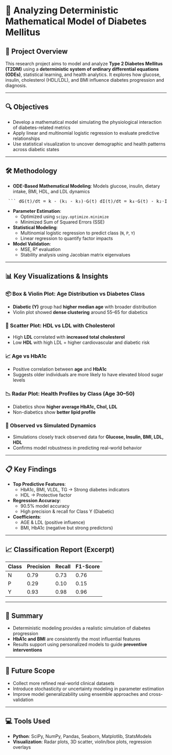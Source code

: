 # 🔬 Analyzing Deterministic Mathematical Model of Diabetes Mellitus


## 🧠 Project Overview

This research project aims to model and analyze **Type 2 Diabetes Mellitus (T2DM)** using a **deterministic system of ordinary differential equations (ODEs)**, statistical learning, and health analytics. It explores how glucose, insulin, cholesterol (HDL/LDL), and BMI influence diabetes progression and diagnosis.

---

## 🔍 Objectives

- Develop a mathematical model simulating the physiological interaction of diabetes-related metrics  
- Apply linear and multinomial logistic regression to evaluate predictive relationships  
- Use statistical visualization to uncover demographic and health patterns across diabetic states  

---

## 🛠 Methodology

- **ODE-Based Mathematical Modeling**:
  Models glucose, insulin, dietary intake, BMI, HDL, and LDL dynamics  
<pre> ``` dG(t)/dt = k - (k₁ - k₃)·G(t) dI(t)/dt = k₄·G(t) - k₂·I(t) dB(t)/dt = k₆·D(t) - k₇·B(t) dH(t)/dt = -k₉·D(t) - k₁₀·H(t) dL(t)/dt = -k₁₁·D(t) + k₁₂·B(t) - k₁₃·L(t) dD(t)/dt = -k₁₅·I(t) - k₁₆·D(t) ``` </pre>

- **Parameter Estimation**:
  - Optimized using `scipy.optimize.minimize`
  - Minimized Sum of Squared Errors (SSE)
- **Statistical Modeling**:
  - Multinomial logistic regression to predict class (`N`, `P`, `Y`)
  - Linear regression to quantify factor impacts
- **Model Validation**:
  - MSE, R² evaluation
  - Stability analysis using Jacobian matrix eigenvalues

---

## 📊 Key Visualizations & Insights

### 📦 Box & Violin Plot: Age Distribution vs Diabetes Class
- **Diabetic (Y)** group had **higher median age** with broader distribution
- Violin plot showed **dense clustering** around 55–65 for diabetics

### 🧬 Scatter Plot: HDL vs LDL with Cholesterol
- High **LDL** correlated with **increased total cholesterol**
- Low **HDL** with high LDL = higher cardiovascular and diabetic risk

### 📈 Age vs HbA1c
- Positive correlation between **age** and **HbA1c**
- Suggests older individuals are more likely to have elevated blood sugar levels

### 📉 Radar Plot: Health Profiles by Class (Age 30–50)
- Diabetics show **higher average HbA1c, Chol, LDL**
- Non-diabetics show **better lipid profile**

### 🧪 Observed vs Simulated Dynamics
- Simulations closely track observed data for **Glucose, Insulin, BMI, LDL, HDL**
- Confirms model robustness in predicting real-world behavior

---

## 📋 Key Findings

- **Top Predictive Features**:  
  - HbA1c, BMI, VLDL, TG → Strong diabetes indicators  
  - HDL → Protective factor  
- **Regression Accuracy**:  
  - 90.5% model accuracy  
  - High precision & recall for Class Y (Diabetic)  
- **Coefficients**:  
  - AGE & LDL (positive influence)  
  - BMI, HbA1c (negative but strong predictors)

---

## 📈 Classification Report (Excerpt)

| Class | Precision | Recall | F1-Score |
|-------|-----------|--------|----------|
| N     | 0.79      | 0.73   | 0.76     |
| P     | 0.29      | 0.10   | 0.15     |
| Y     | 0.93      | 0.98   | 0.96     |

---

## 📌 Summary

- Deterministic modeling provides a realistic simulation of diabetes progression
- **HbA1c and BMI** are consistently the most influential features
- Results support using personalized models to guide **preventive interventions**

---

## 🔮 Future Scope

- Collect more refined real-world clinical datasets
- Introduce stochasticity or uncertainty modeling in parameter estimation
- Improve model generalizability using ensemble approaches and cross-validation

---

## 💻 Tools Used

- **Python**: SciPy, NumPy, Pandas, Seaborn, Matplotlib, StatsModels
- **Visualization**: Radar plots, 3D scatter, violin/box plots, regression overlays
